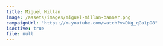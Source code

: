```yaml
---
title: Miguel Millan
image: /assets/images/miguel-millan-banner.png
campaignUrl: "https://m.youtube.com/watch?v=DKg_qGa1pO8"
isActive: true
file: null
---
```


